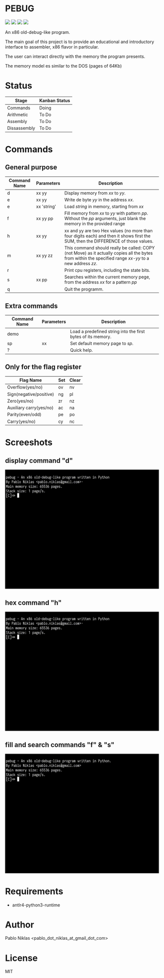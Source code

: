 # PEBUG

<img src=https://img.shields.io/github/license/pabloniklas/pebug> <img src=https://img.shields.io/github/v/release/pabloniklas/pebug> <img src=https://img.shields.io/github/languages/top/pabloniklas/pebug> <img src=https://img.shields.io/github/downloads/pabloniklas/pebug/total>


An x86 old-debug-like program.

The main goal of this project is to provide an educational and introductory interface to assembler, x86 flavor in
particular.

The user can interact directly with the memory the program presents.

The memory model es similar to the DOS (pages of 64Kb)

# Status

| Stage        | Kanban Status |
|--------------|---------------|
 | Commands     | Doing         |
 | Arithmetic   | To Do         | 
 | Assembly     | To Do         | 
 | Dissassembly | To Do         | 


# Commands

## General purpose

| Command Name | Parameters  | Description                                                                                                                                              |
|--------------|-------------|----------------------------------------------------------------------------------------------------------------------------------------------------------|
| d            | xx yy       | Display memory from _xx_ to _yy_.                                                                                                                        |
| e            | xx yy       | Write de byte _yy_ in the address _xx_.                                                                                                                  | 
| e            | xx 'string' | Load _string_ in memory, starting from _xx_                                                                                                              |
| f            | xx yy pp    | Fill memory from _xx_ to _yy_ with pattern _pp_. Without the _pp_ arguments, just blank the memory in the provided range                                 |
| h            | xx yy       | xx and yy are two Hex values (no more than four digits each) and then it shows first the SUM, then the DIFFERENCE of those values.                       |                                                                                                   |
| m            | xx yy zz    | This command should really be called: COPY (not Move) as it actually copies all the bytes from within the specified range _xx-yy_ to a new address _zz_. |
| r            |             | Print cpu registers, including the state bits.                                                                                                           |      
| s            | xx pp       | Searches within the current memory pege, from the address _xx_ for a pattern _pp_                                                                        | 
| q            |             | Quit the programm.                                                                                                                                       |


## Extra commands

| Command Name | Parameters | Description                                                  |
|--------------|------------|--------------------------------------------------------------|
| demo         |            | Load a predefined string into the first bytes of its memory. | 
 | sp           | xx         | Set default memory page to _sp_.                             |
 | ?            |            | Quick help.                                                  |


## Only for the flag register

| Flag Name               | Set | Clear |
|-------------------------|-----|-------|
| Overflow(yes/no)        | ov  | nv    |
| Sign(negative/positive) | ng  | pl    |
| Zero(yes/no)            | zr  | nz    |
| Auxiliary carry(yes/no) | ac  | na    |
| Parity(even/odd)        | pe  | po    |
| Carry(yes/no)           | cy  | nc    |

# Screeshots

## display command "d"

![display](https://raw.githubusercontent.com/pabloniklas/pebug/main/screenshots/d.gif "display")

## hex command "h"

![hex](https://raw.githubusercontent.com/pabloniklas/pebug/main/screenshots/h.gif "hex")

## fill and search commands "f" & "s"

![fas](https://raw.githubusercontent.com/pabloniklas/pebug/main/screenshots/fillAndSearch.gif "fas")

# Requirements

* antlr4-python3-runtime

# Author

Pablo Niklas <pablo_dot_niklas_at_gmail_dot_com>

# License

MIT